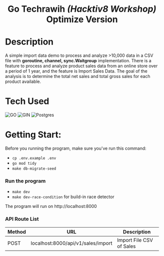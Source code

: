 <div align="center">
      <h1>Go Techrawih <i>(Hacktiv8 Workshop)</i><br>Optimize Version</h1>
     </div>


# Description
A simple import data demo to process and analyze >10,000 data in a CSV file with <b>goroutine, channel, sync.Waitgroup</b> implementation. There is a feature to process and analyze product sales data from an online store over a period of 1 year, and the feature is Import Sales Data. The goal of the analysis is to determine the total net sales and total gross sales for each product available.
 
# Tech Used
 ![GO](https://img.shields.io/badge/Go-00ADD8?style=for-the-badge&logo=go&logoColor=white)
 ![GIN](https://img.shields.io/badge/Gin-3390d1?style=for-the-badge&logo=GIN&logoColor=white)
 ![Postgres](https://img.shields.io/badge/postgres-%23316192.svg?style=for-the-badge&logo=postgresql&logoColor=white)
      
# Getting Start:
Before you running the program, make sure you've run this command:
- `cp .env.example .env`
- `go mod tidy`
- `make db-migrate-seed`

### Run the program
- `make dev`
- `make dev-race-condition` for build-in race detector

The program will run on http://localhost:8000

### API Route List
| Method | URL                                | Description |
| ----------- |------------------------------------| ----------- | 
| POST | localhost:8000/api/v1/sales/import | Import File CSV of Sales |
      
<!-- </> with 💛 by readMD (https://readmd.itsvg.in) -->
